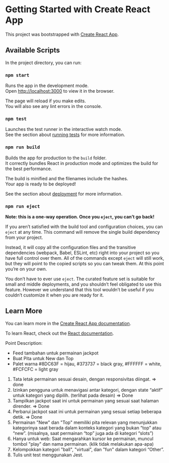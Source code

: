 # Getting Started with Create React App

This project was bootstrapped with [Create React App](https://github.com/facebook/create-react-app).

## Available Scripts

In the project directory, you can run:

### `npm start`

Runs the app in the development mode.\
Open [http://localhost:3000](http://localhost:3000) to view it in the browser.

The page will reload if you make edits.\
You will also see any lint errors in the console.

### `npm test`

Launches the test runner in the interactive watch mode.\
See the section about [running tests](https://facebook.github.io/create-react-app/docs/running-tests) for more information.

### `npm run build`

Builds the app for production to the `build` folder.\
It correctly bundles React in production mode and optimizes the build for the best performance.

The build is minified and the filenames include the hashes.\
Your app is ready to be deployed!

See the section about [deployment](https://facebook.github.io/create-react-app/docs/deployment) for more information.

### `npm run eject`

**Note: this is a one-way operation. Once you `eject`, you can’t go back!**

If you aren’t satisfied with the build tool and configuration choices, you can `eject` at any time. This command will remove the single build dependency from your project.

Instead, it will copy all the configuration files and the transitive dependencies (webpack, Babel, ESLint, etc) right into your project so you have full control over them. All of the commands except `eject` will still work, but they will point to the copied scripts so you can tweak them. At this point you’re on your own.

You don’t have to ever use `eject`. The curated feature set is suitable for small and middle deployments, and you shouldn’t feel obligated to use this feature. However we understand that this tool wouldn’t be useful if you couldn’t customize it when you are ready for it.

## Learn More

You can learn more in the [Create React App documentation](https://facebook.github.io/create-react-app/docs/getting-started).

To learn React, check out the [React documentation](https://reactjs.org/).

Point Description: 
- Feed tambahan untuk permainan jackpot
- Buat Pita untuk New dan Top
- Palet warna #8DC63F = hijau, #373737 = black gray, #FFFFFF = white, #FCFCFC = light gray


1. Tata letak permainan sesuai desain, dengan responsivitas diingat. => done
2. Izinkan pengguna untuk menavigasi antar kategori, dengan state “aktif” untuk kategori yang dipilih. (terlihat pada desain) => Done
3. Tampilkan jackpot saat ini untuk permainan yang sesuai saat halaman dirender. => Done
4. Perbarui jackpot saat ini untuk permainan yang sesuai setiap beberapa detik. => Done
5. Permainan "New" dan "Top" memiliki pita relevan yang menunjukkan kategorinya saat berada dalam konteks kategori yang bukan “top” atau “new”. (misalnya, saat permainan “top” juga ada di kategori “slots”)
6. Hanya untuk web: Saat mengarahkan kursor ke permainan, muncul tombol "play" dan nama permainan. (klik tidak melakukan apa-apa)
7. Kelompokkan kategori "ball", "virtual", dan "fun" dalam kategori “Other”.
8. Tulis unit test menggunakan Jest.